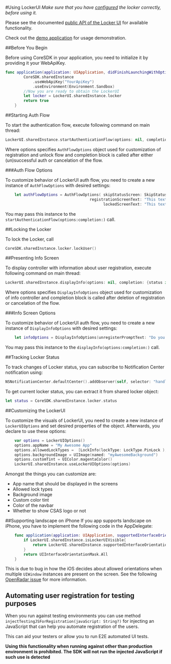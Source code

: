 #Using LockerUI
*Make sure that you have [configured](./configuration.md) the locker correctly, before using it.*

Please see the documented [public API of the Locker UI](../LockerUI/LockerUIApi.swift) for available functionality.

Check out the [demo application](https://github.com/Ceskasporitelna/csas-sdk-demo-ios) for usage demonstration.

##Before You Begin

Before using CoreSDK in your application, you need to initialize it by providing it your WebApiKey.

```swift
func application(application: UIApplication, didFinishLaunchingWithOptions launchOptions: [NSObject: AnyObject]?) -> Bool {
        CoreSDK.sharedInstance
            .useWebApiKey("YourApiKey")
            .useEnvironment(Environment.Sandbox)
	    //Now you are ready to obtain the LockerUI
        let locker = LockerUI.sharedInstance.locker
        return true
    }
```

##Starting Auth Flow

To start the authentication flow, execute following command on main thread:

```swift
LockerUI.sharedInstance.startAuthenticationFlow(options: nil, completion: {status in})
```

Where options specifies `AuthFlowOptions` object used for customization of registration and unlock flow and completion block is called after either (un)successful auth or cancelation of the flow.

###Auth Flow Options

To customize behavior of LockerUI auth flow, you need to create a new instance of `AuthFlowOptions` with desired settings:

```swift
	let authFlowOptions = AuthFlowOptions( skipStatusScreen: SkipStatusScreen.Always,
                                     registrationScreenText: "This text is displayed on registration screen",
                                           lockedScreenText: "This text is displayed on locked screen" )
```

You may pass this instance to the `startAuthenticationFlow(options:completion:)` call.

##Locking the Locker

To lock the Locker, call

```swift
CoreSDK.sharedInstance.locker.lockUser()
```

##Presenting Info Screen

To display controller with information about user registration, execute following command on main thread:

```swift
LockerUI.sharedInstance.displayInfo(options: nil, completion: {status in})
```

Where options specifies `DisplayInfoOptions` object used for customization of info controller and completion block is called after deletion of registration or cancelation of the flow.

###Info Screen Options

To customize behavior of LockerUI auth flow, you need to create a new instance of `DisplayInfoOptions` with desired settings:

```swift
	let infoOptions = DisplayInfoOptions(unregisterPromptText: "Do you really want to cancel your registration? Application settings will be erased and to use the application futher you need to re-register.")
```

You may pass this instance to the `displayInfo(options:completion:)` call.

##Tracking Locker Status

To track changes of Locker status, you can subscribe to Notification Center notification using:

```swift
NSNotificationCenter.defaultCenter().addObserver(self, selector: "handleLockerNotifications:", name: Locker.UserStateChangedNotification, object: nil)
```

To get current locker status, you can extract it from shared locker object:

```swift
let status = CoreSDK.sharedInstance.locker.status
```

##Customizing the LockerUI

To customize the visuals of LockerUI, you need to create a new instance of `LockerUIOptions` and set desired properties of the object. Afterwards, you declare to use these options:

```swift
	var options = LockerUIOptions()
	options.appName = "My Awesome App"
	options.allowedLockTypes = 	[LockInfo(lockType: LockType.PinLock ), LockInfo(lockType: LockType.GestureLock), LockInfo(lockType: LockType.FingerprintLock), LockInfo(lockType: LockType.NoLock)]
	options.backgroundImage = UIImage(named: "myAwesomeBackground")
	options.customTint = UIColor.magentaColor()
	LockerUI.sharedInstance.useLockerUIOptions(options)
```

Amongst the things you can customize are:

* App name that should be displayed in the screens
* Allowed lock types
* Background image
* Custom color tint
* Color of the navbar
* Whether to show CSAS logo or not

##Supporting landscape on iPhone
If you app supports landscape on iPhone, you have to implement the following code in the AppDelegate:
```swift
    func application(application: UIApplication, supportedInterfaceOrientationsForWindow window: UIWindow?) -> UIInterfaceOrientationMask {
        if LockerUI.sharedInstance.isLockerUIVisible{
            return LockerUI.sharedInstance.supportedInterfaceOrientations
        }
        return UIInterfaceOrientationMask.All
    }
```
This is due to bug in how the iOS decides about allowed orientations when multiple `UIWindow` instances are present on the screen. See the following [OpenRadar issue](http://openradar.appspot.com/19592583) for more information.

## Automating user registration for testing purposes

When you run against testing environments you can use method `injectTestingJSForRegistration(javaScript: String?)` for injecting an JavaScript that can help you automate registration of the users.

This can aid your testers or allow you to run E2E automated UI tests.

**Using this functionality when running against other than production environment is prohibited. The SDK will not run the injected JavaScript if such use is detected**

